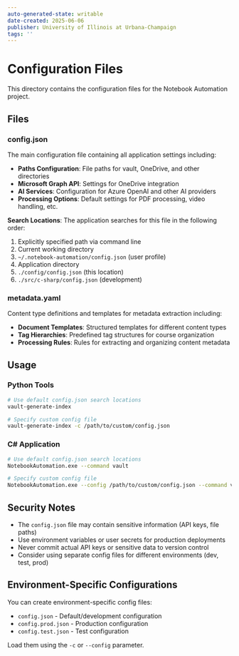 ```yaml
---
auto-generated-state: writable
date-created: 2025-06-06
publisher: University of Illinois at Urbana-Champaign
tags: ''
---
```


# Configuration Files

This directory contains the configuration files for the Notebook Automation project.

## Files

### config.json

The main configuration file containing all application settings including:

- **Paths Configuration**: File paths for vault, OneDrive, and other directories
- **Microsoft Graph API**: Settings for OneDrive integration
- **AI Services**: Configuration for Azure OpenAI and other AI providers
- **Processing Options**: Default settings for PDF processing, video handling, etc.

**Search Locations**: The application searches for this file in the following order:

1. Explicitly specified path via command line
2. Current working directory
3. `~/.notebook-automation/config.json` (user profile)
4. Application directory
5. `./config/config.json` (this location)
6. `./src/c-sharp/config.json` (development)

### metadata.yaml

Content type definitions and templates for metadata extraction including:

- **Document Templates**: Structured templates for different content types
- **Tag Hierarchies**: Predefined tag structures for course organization
- **Processing Rules**: Rules for extracting and organizing content metadata

## Usage

### Python Tools

```bash
# Use default config.json search locations
vault-generate-index

# Specify custom config file
vault-generate-index -c /path/to/custom/config.json
```

### C# Application

```bash
# Use default config.json search locations
NotebookAutomation.exe --command vault

# Specify custom config file
NotebookAutomation.exe --config /path/to/custom/config.json --command vault
```

## Security Notes

- The `config.json` file may contain sensitive information (API keys, file paths)
- Use environment variables or user secrets for production deployments
- Never commit actual API keys or sensitive data to version control
- Consider using separate config files for different environments (dev, test, prod)

## Environment-Specific Configurations

You can create environment-specific config files:

- `config.json` - Default/development configuration
- `config.prod.json` - Production configuration
- `config.test.json` - Test configuration

Load them using the `-c` or `--config` parameter.
